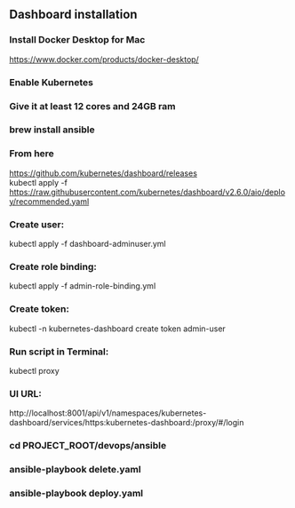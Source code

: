 ## Dashboard installation

### Install Docker Desktop for Mac
https://www.docker.com/products/docker-desktop/

### Enable Kubernetes

### Give it at least 12 cores and 24GB ram

### brew install ansible

### From here 
https://github.com/kubernetes/dashboard/releases  
kubectl apply -f https://raw.githubusercontent.com/kubernetes/dashboard/v2.6.0/aio/deploy/recommended.yaml   

### Create user:
kubectl apply -f dashboard-adminuser.yml

### Create role binding:
kubectl apply -f admin-role-binding.yml

### Create token:
kubectl -n kubernetes-dashboard create token admin-user

### Run script in Terminal:
kubectl proxy

### UI URL:
http://localhost:8001/api/v1/namespaces/kubernetes-dashboard/services/https:kubernetes-dashboard:/proxy/#/login

### cd PROJECT_ROOT/devops/ansible
### ansible-playbook delete.yaml
### ansible-playbook deploy.yaml